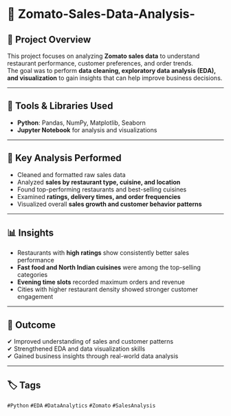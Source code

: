 # 🍴 Zomato-Sales-Data-Analysis-


## 📌 Project Overview  
This project focuses on analyzing **Zomato sales data** to understand restaurant performance, customer preferences, and order trends.  
The goal was to perform **data cleaning, exploratory data analysis (EDA), and visualization** to gain insights that can help improve business decisions.

---

## 🧰 Tools & Libraries Used  
- **Python**: Pandas, NumPy, Matplotlib, Seaborn  
- **Jupyter Notebook** for analysis and visualizations    

---

## 🧮 Key Analysis Performed  
- Cleaned and formatted raw sales data  
- Analyzed **sales by restaurant type, cuisine, and location**  
- Found top-performing restaurants and best-selling cuisines  
- Examined **ratings, delivery times, and order frequencies**  
- Visualized overall **sales growth and customer behavior patterns**

---

## 📊 Insights  
- Restaurants with **high ratings** show consistently better sales performance  
- **Fast food and North Indian cuisines** were among the top-selling categories  
- **Evening time slots** recorded maximum orders and revenue  
- Cities with higher restaurant density showed stronger customer engagement  

---

## 🎯 Outcome  
✔ Improved understanding of sales and customer patterns  
✔ Strengthened EDA and data visualization skills  
✔ Gained business insights through real-world data analysis  


---

## 🏷 Tags  
`#Python` `#EDA` `#DataAnalytics` `#Zomato` `#SalesAnalysis`
